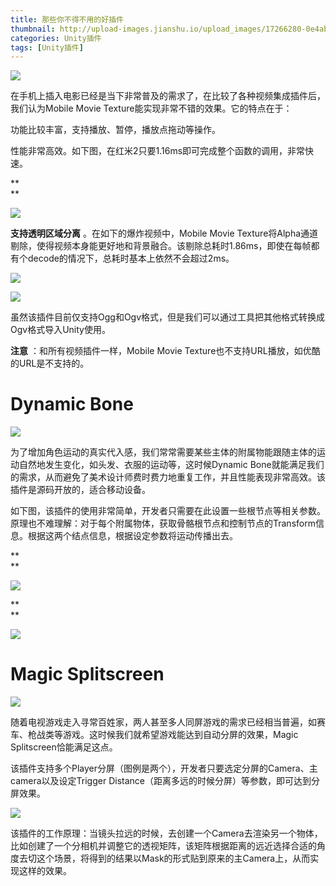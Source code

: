 ```yaml
---
title: 那些你不得不用的好插件
thumbnail: http://upload-images.jianshu.io/upload_images/17266280-0e4ab2105ff37a8c.png?imageMogr2/auto-orient/strip%7CimageView2/2/w/1240
categories: Unity插件
tags: [Unity插件]
---
```


![](http://upload-images.jianshu.io/upload_images/17266280-0e4ab2105ff37a8c.png?imageMogr2/auto-orient/strip%7CimageView2/2/w/1240)  

在手机上插入电影已经是当下非常普及的需求了，在比较了各种视频集成插件后，我们认为Mobile Movie Texture能实现非常不错的效果。它的特点在于：

功能比较丰富，支持播放、暂停，播放点拖动等操作。

性能非常高效。如下图，在红米2只要1.16ms即可完成整个函数的调用，非常快速。

 **  
**

![](http://upload-images.jianshu.io/upload_images/17266280-51d99a9d15c5e737.png?imageMogr2/auto-orient/strip%7CimageView2/2/w/1240)  

**支持透明区域分离** 。在如下的爆炸视频中，Mobile Movie
Texture将Alpha通道剔除，使得视频本身能更好地和背景融合。该剔除总耗时1.86ms，即使在每帧都有个decode的情况下，总耗时基本上依然不会超过2ms。

  

![](http://upload-images.jianshu.io/upload_images/17266280-b9f710fd8fde4157.png?imageMogr2/auto-orient/strip%7CimageView2/2/w/1240)  

  

![](http://upload-images.jianshu.io/upload_images/17266280-436c098b4ba6a7de.png?imageMogr2/auto-orient/strip%7CimageView2/2/w/1240)  

虽然该插件目前仅支持Ogg和Ogv格式，但是我们可以通过工具把其他格式转换成Ogv格式导入Unity使用。

 **注意** ：和所有视频插件一样，Mobile Movie Texture也不支持URL播放，如优酷的URL是不支持的。

#  **Dynamic Bone**

  

![](http://upload-images.jianshu.io/upload_images/17266280-139f2146827859b4.png?imageMogr2/auto-orient/strip%7CimageView2/2/w/1240)  

为了增加角色运动的真实代入感，我们常常需要某些主体的附属物能跟随主体的运动自然地发生变化，如头发、衣服的运动等，这时候Dynamic
Bone就能满足我们的需求，从而避免了美术设计师费时费力地重复工作，并且性能表现非常高效。该插件是源码开放的，适合移动设备。

如下图，该插件的使用非常简单，开发者只需要在此设置一些根节点等相关参数。原理也不难理解：对于每个附属物体，获取骨骼根节点和控制节点的Transform信息。根据这两个结点信息，根据设定参数将运动传播出去。

 **  
**

![](http://upload-images.jianshu.io/upload_images/17266280-80b3c95af822acec.png?imageMogr2/auto-orient/strip%7CimageView2/2/w/1240)  

**  
**

![](http://upload-images.jianshu.io/upload_images/17266280-cbb0ab9ccf9d76bc.png?imageMogr2/auto-orient/strip%7CimageView2/2/w/1240)  

# **Magic Splitscreen**

  

![](http://upload-images.jianshu.io/upload_images/17266280-7f5d600a2ef1264a.png?imageMogr2/auto-orient/strip%7CimageView2/2/w/1240)  

随着电视游戏走入寻常百姓家，两人甚至多人同屏游戏的需求已经相当普遍，如赛车、枪战类等游戏。这时候我们就希望游戏能达到自动分屏的效果，Magic
Splitscreen恰能满足这点。

该插件支持多个Player分屏（图例是两个），开发者只要选定分屏的Camera、主camera以及设定Trigger
Distance（距离多远的时候分屏）等参数，即可达到分屏效果。

  

![](http://upload-images.jianshu.io/upload_images/17266280-c7a151f5271fd7ce.png?imageMogr2/auto-orient/strip%7CimageView2/2/w/1240)  

该插件的工作原理：当镜头拉远的时候，去创建一个Camera去渲染另一个物体，比如创建了一个分相机并调整它的透视矩阵，该矩阵根据距离的远近选择合适的角度去切这个场景，将得到的结果以Mask的形式贴到原来的主Camera上，从而实现这样的效果。

